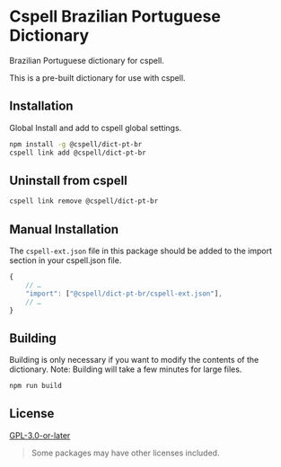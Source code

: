 # Cspell Brazilian Portuguese Dictionary

Brazilian Portuguese dictionary for cspell.

This is a pre-built dictionary for use with cspell.

## Installation

Global Install and add to cspell global settings.

```sh
npm install -g @cspell/dict-pt-br
cspell link add @cspell/dict-pt-br
```

## Uninstall from cspell

```sh
cspell link remove @cspell/dict-pt-br
```

## Manual Installation

The `cspell-ext.json` file in this package should be added to the import section in your cspell.json file.

```javascript
{
    // …
    "import": ["@cspell/dict-pt-br/cspell-ext.json"],
    // …
}
```

## Building

Building is only necessary if you want to modify the contents of the dictionary. Note: Building will take a few minutes for large files.

```sh
npm run build
```

## License

[GPL-3.0-or-later](./LICENSE)

> Some packages may have other licenses included.
